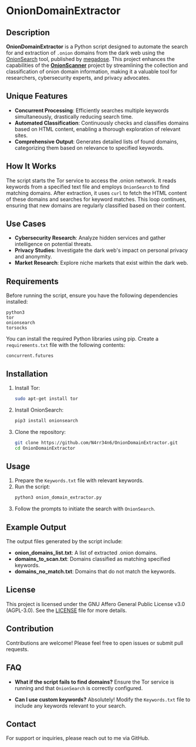 # OnionDomainExtractor

## Description
**OnionDomainExtractor** is a Python script designed to automate the search for and extraction of `.onion` domains from the dark web using the [OnionSearch](https://github.com/megadose/OnionSearch) tool, published by [megadose](https://github.com/megadose). This project enhances the capabilities of the [**OnionScanner**](https://github.com/N4rr34n6/OnionScanner) project by streamlining the collection and classification of onion domain information, making it a valuable tool for researchers, cybersecurity experts, and privacy advocates.

## Unique Features
- **Concurrent Processing**: Efficiently searches multiple keywords simultaneously, drastically reducing search time.
- **Automated Classification**: Continuously checks and classifies domains based on HTML content, enabling a thorough exploration of relevant sites.
- **Comprehensive Output**: Generates detailed lists of found domains, categorizing them based on relevance to specified keywords.

## How It Works
The script starts the Tor service to access the .onion network. It reads keywords from a specified text file and employs `OnionSearch` to find matching domains. After extraction, it uses `curl` to fetch the HTML content of these domains and searches for keyword matches. This loop continues, ensuring that new domains are regularly classified based on their content.

## Use Cases
- **Cybersecurity Research**: Analyze hidden services and gather intelligence on potential threats.
- **Privacy Studies**: Investigate the dark web's impact on personal privacy and anonymity.
- **Market Research**: Explore niche markets that exist within the dark web.

## Requirements
Before running the script, ensure you have the following dependencies installed:

```plaintext
python3
tor
onionsearch
torsocks
```

You can install the required Python libraries using pip. Create a `requirements.txt` file with the following contents:

```plaintext
concurrent.futures
```

## Installation
1. Install Tor:
   ```bash
   sudo apt-get install tor
   ```
2. Install OnionSearch:
   ```bash
   pip3 install onionsearch
   ```
3. Clone the repository:
   ```bash
   git clone https://github.com/N4rr34n6/OnionDomainExtractor.git
   cd OnionDomainExtractor
   ```
## Usage
1. Prepare the `Keywords.txt` file with relevant keywords.
2. Run the script:
   ```bash
   python3 onion_domain_extractor.py
   ```
3. Follow the prompts to initiate the search with `OnionSearch`.

## Example Output
The output files generated by the script include:
- **onion_domains_list.txt**: A list of extracted .onion domains.
- **domains_to_scan.txt**: Domains classified as matching specified keywords.
- **domains_no_match.txt**: Domains that do not match the keywords.

## License
This project is licensed under the GNU Affero General Public License v3.0 (AGPL-3.0). See the [LICENSE](LICENSE) file for more details.

## Contribution
Contributions are welcome! Please feel free to open issues or submit pull requests.

## FAQ
- **What if the script fails to find domains?**
  Ensure the Tor service is running and that `OnionSearch` is correctly configured.

- **Can I use custom keywords?**
  Absolutely! Modify the `Keywords.txt` file to include any keywords relevant to your search.

## Contact
For support or inquiries, please reach out to me via GitHub.

